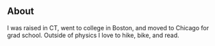 
## **About**

I was raised in CT, went to college in Boston, and moved to Chicago for grad school. Outside of physics I love to hike, bike, and read.
